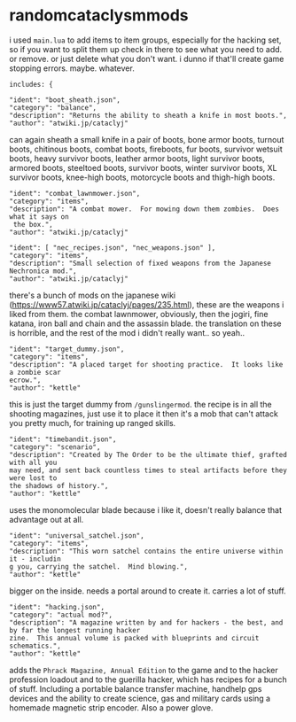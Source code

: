 # randomcataclysmmods

i used `main.lua` to add items to item groups, especially for the hacking set, so if you want to split them up check in there to see what you need to add. or remove. or just delete what you don't want. i dunno if that'll create game stopping errors. maybe. whatever.

~~~~ 
includes: {

"ident": "boot_sheath.json",
"category": "balance",
"description": "Returns the ability to sheath a knife in most boots.",
"author": "atwiki.jp/cataclyj"
~~~~
can again sheath a small knife in a pair of boots, bone armor boots, turnout boots, chitinous boots, combat boots, fireboots, fur boots, survivor wetsuit boots, heavy survivor boots, leather armor boots, light survivor boots, armored boots, steeltoed boots, survivor boots, winter survivor boots, XL survivor boots, knee-high boots, motorcycle boots and thigh-high boots.

~~~~
"ident": "combat_lawnmower.json",
"category": "items",
"description": "A combat mower.  For mowing down them zombies.  Does what it says on
 the box.",
"author": "atwiki.jp/cataclyj"

"ident": [ "nec_recipes.json", "nec_weapons.json" ],
"category": "items",
"description": "Small selection of fixed weapons from the Japanese Nechronica mod.",
"author": "atwiki.jp/cataclyj"
~~~~
there's a bunch of mods on the japanese wiki (https://www57.atwiki.jp/cataclyj/pages/235.html), these are the weapons i liked from them. the combat lawnmower, obviously, then the jogiri, fine katana, iron ball and chain and the assassin blade. the translation on these is horrible, and the rest of the mod i didn't really want.. so yeah..

~~~~
"ident": "target_dummy.json",
"category": "items",
"description": "A placed target for shooting practice.  It looks like a zombie scar
ecrow.",
"author": "kettle"
~~~~
this is just the target dummy from `/gunslingermod`. the recipe is in all the shooting magazines, just use it to place it then it's a mob that can't attack you pretty much, for training up ranged skills.

~~~~
"ident": "timebandit.json",
"category": "scenario",
"description": "Created by The Order to be the ultimate thief, grafted with all you 
may need, and sent back countless times to steal artifacts before they were lost to 
the shadows of history.",
"author": "kettle"
~~~~
uses the monomolecular blade because i like it, doesn't really balance that advantage out at all.

~~~~
"ident": "universal_satchel.json",
"category": "items",
"description": "This worn satchel contains the entire universe within it - includin
g you, carrying the satchel.  Mind blowing.",
"author": "kettle"
~~~~ 
bigger on the inside. needs a portal around to create it. carries a lot of stuff.

~~~~
"ident": "hacking.json",
"category": "actual mod?",
"description": "A magazine written by and for hackers - the best, and by far the longest running hacker
zine.  This annual volume is packed with blueprints and circuit schematics.",
"author": "kettle"
~~~~
adds the `Phrack Magazine, Annual Edition` to the game and to the hacker profession loadout and to the guerilla hacker, which has recipes for a bunch of stuff.  Including a portable balance transfer machine, handhelp gps devices and the ability to create science, gas and military cards using a homemade magnetic strip encoder. Also a power glove.